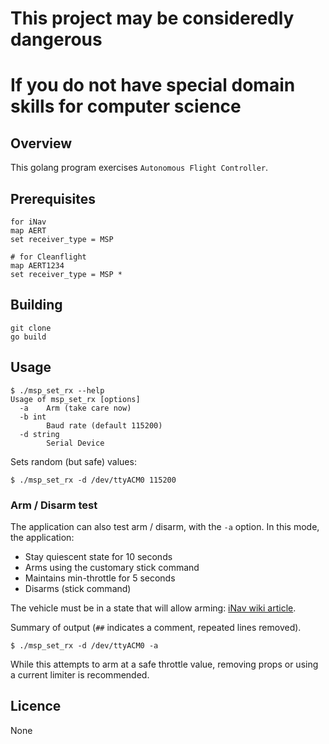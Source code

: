 # This project may be consideredly dangerous
# If you do not have special domain skills for computer science

## Overview

This golang program exercises `Autonomous Flight Controller`. 

## Prerequisites
```
for iNav
map AERT
set receiver_type = MSP

# for Cleanflight
map AERT1234
set receiver_type = MSP *
```

## Building

 ```
 git clone
 go build
 ```


## Usage

```
$ ./msp_set_rx --help
Usage of msp_set_rx [options]
  -a	Arm (take care now)
  -b int
    	Baud rate (default 115200)
  -d string
    	Serial Device
```

Sets random (but safe) values:

```
$ ./msp_set_rx -d /dev/ttyACM0 115200
```

### Arm / Disarm test

The application can also test arm / disarm, with the `-a` option. In this mode, the application:

* Stay quiescent state for 10 seconds
* Arms using the customary stick command
* Maintains min-throttle for 5 seconds
* Disarms (stick command)

The vehicle must be in a state that will allow arming: [iNav wiki article](https://github.com/iNavFlight/inav/wiki/%22Something%22-is-disabled----Reasons).

Summary of output (`##` indicates a comment, repeated lines removed).

```
$ ./msp_set_rx -d /dev/ttyACM0 -a
```

While this attempts to arm at a safe throttle value, removing props or using a current limiter is recommended.


## Licence

None

